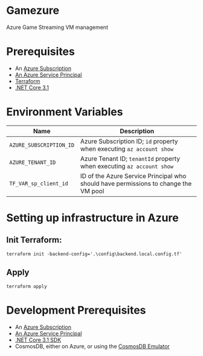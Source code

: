 # Gamezure
Azure Game Streaming VM management

# Prerequisites
* An [Azure Subscription](https://azure.microsoft.com/en-us/solutions/gaming/)
* [An Azure Service Principal](https://docs.microsoft.com/en-us/azure/active-directory/develop/howto-create-service-principal-portal)
* [Terraform](https://terraform.io)
* [.NET Core 3.1](https://dot.net)

# Environment Variables
| Name     | Description    |
|----------|----------|
| `AZURE_SUBSCRIPTION_ID` | Azure Subscription ID; `id` property when executing `az account show` |
| `AZURE_TENANT_ID` | Azure Tenant ID; `tenantId` property when executing `az account show` |
| `TF_VAR_sp_client_id` | ID of the Azure Service Principal who should have permissions to change the VM pool |


# Setting up infrastructure in Azure
## Init Terraform:

    terraform init -backend-config='.\config\backend.local.config.tf'

## Apply
    
    terraform apply

# Development Prerequisites
* An [Azure Subscription](https://azure.microsoft.com/en-us/solutions/gaming/)
* [An Azure Service Principal](https://docs.microsoft.com/en-us/azure/active-directory/develop/howto-create-service-principal-portal)
* [.NET Core 3.1 SDK](https://dot.net)
* CosmosDB, either on Azure, or using the [CosmosDB Emulator](https://docs.microsoft.com/en-us/azure/cosmos-db/local-emulator?tabs=ssl-netstd21)